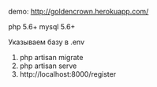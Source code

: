 demo: http://goldencrown.herokuapp.com/

php 5.6+
mysql 5.6+

Указываем базу в .env

1. php artisan migrate
2. php artisan serve
3. http://localhost:8000/register
